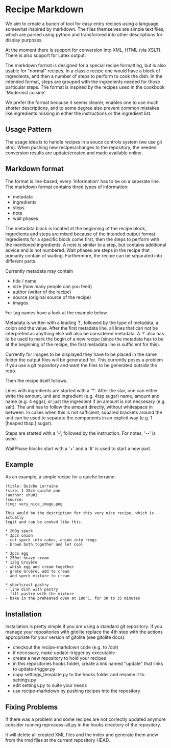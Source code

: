 Recipe Markdown
===============

We aim to create a bunch of tool for easy entry recipes using a language somewhat inspired by markdown.
The files themselves are simple text files, which are parsed using python and transformed into
other descriptions for display purposes.

At the moment there is support for conversion into XML, HTML (via XSLT). There is also support for Latex output.

The markdown format is designed for a special recipe formatting, but is also usable for "normal" recipes.
In a classic recipe one would have a block of ingredients, and then a number of steps to perform to cook the dish.
In the intended format, steps are grouped with the ingredients needed for those particular steps. The format is
inspired by the recipes used in the cookbook 'Modernist cuisine'.

We prefer the format because it seems clearer, enables one to use much shorter descriptions, and to some degree also
prevent common mistakes like ingredients missing in either the instructions or the ingredient list.

Usage Pattern
-------------

The usage idea is to handle recipes in a souce controls system (we use git atm). When pushing new recipes/changes
to the repository, the needed conversion results are update/created and made available online.

Markdown format
---------------

The format is line-based, every 'information' has to be on a seperate line.
The markdown format contains three types of information:
- metadata
- ingredients
- steps
- note
- wait phases

The metadata block is located at the beginning of the recipe block, ingredients
and steps are mixed because of the intended output format. Ingredients for a
specific block come first, then the steps to perform with the mentioned
ingredients. A note is similar to a step, but contains additional advice and is not numbered.
Wait phases are steps in the recipe that primarily contain of
waiting. Furthermore, the recipe can be separated into different parts.

Currently metadata may contain
- title / name
- size (how many people can you feed)
- author (writer of the recipe)
- source (original source of the recipe)
- images

For tag names have a look at the example below.

Metadata is written with a leading '!', followed by the type of metadata, a
colon and the value.  After the first metadata line, all lines that can not be
interpreted as anything else will also be considered metadata.
A '!' also has to be used to mark the begin of a new recipe (since the metadata
has to be at the beginning of the recipe, the first metadata line is sufficient
for this).

Currently for images to be displayed they have to be placed in the same folder the output files will be generated for. This currently poses a problem if you use a git repository and want the files to be generated outside the repo.

Then the recipe itself follows.

Lines with ingredients are started with a '*'. After the star, one can either
write the amount, unit and ingredient (e.g. 4tsp sugar) name, amount and name
(e.g. 4 eggs), or just the ingredient if an amount is not neccesary (e.g.
salt). The unit has to follow the amount directly, without whitespace
in between. In cases when this is not sufficient, squared brackets around the
unit can be used to separate the components in an explicit way (e.g. 1 [heaped tbsp.] sugar).

Steps are started with a '-', followed by the instruction. For notes, '--' is used.

WaitPhase blocks start with a '+' and a '#' is used to start a new part.

Example
-------

As an example, a simple recipe for a quiche lorraine:

    !title: Quiche Lorraine
    !size: 1 28cm quiche pan
    !author: uhu01
    !source: 
    !img: very_nice_image.png

    This would be the description for this very nice recipe, which is actually
    legit and can be cooked like this.
    
    * 200g speck
    * 3pcs onion
    - cut speck into cubes, onion into rings
    - brown both together and let cool
    
    * 3pcs egg
    * 250ml heavy cream
    * 125g Gruyère
    - whisk egg and cream together
    - grate Gruère, add to cream
    - add speck mixture to cream
    
    * shortcrust pastry
    - line dish with pastry
    - fill pastry with the mixture
    - bake in the preheated oven at 180°C, for 30 to 35 minutes

Installation
------------

Installation is pretty simple if you are using a standard git repository.
If you manage your repositories with gitolite replace the 4th step with the
actions appropriate for your version of gitolite (see gitolite docs).

- checkout the recipe-markdown code (e.g. to /opt)
- if necessary, make update-trigger.py executable
- create a new repository to hold your recipes
- in this repositories hooks folder, create a link named "update" that links to
  update-trigger.py
- copy settings\_template.py to the hooks folder and rename it to settings.py
- edit settings.py to suite your needs
- use recipe-markdown by pushing recipes into the repository

Fixing Problems
---------------

If there was a problem and some recipes are not correctly updated anymore
consider running reprocess-all.py in the hooks directory of the repository.

It will delete all created XML files and the index and generate them anew from
the rmd files at the current repository HEAD.
